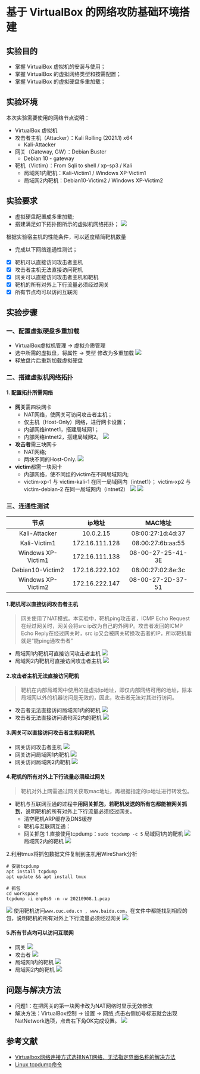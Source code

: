 # 基于 VirtualBox 的网络攻防基础环境搭建
## 实验目的
- 掌握 VirtualBox 虚拟机的安装与使用；
- 掌握 VirtualBox 的虚拟网络类型和按需配置；
- 掌握 VirtualBox 的虚拟硬盘多重加载；
## 实验环境
本次实验需要使用的网络节点说明：

- VirtualBox 虚拟机
- 攻击者主机（Attacker）：Kali Rolling (2021.1) x64
    - Kali-Attacker
- 网关（Gateway, GW）：Debian Buster
    - Debian 10 - gateway
- 靶机（Victim）：From Sqli to shell / xp-sp3 / Kali
    - 局域网1内靶机：Kali-Victim1 / Windows XP-Victim1
    - 局域网2内靶机：Debian10-Victim2 / Windows XP-Victim2

## 实验要求
- 虚拟硬盘配置成多重加载;
- 搭建满足如下拓扑图所示的虚拟机网络拓扑；
![](./img/vb-exp-layout.png)

根据实验宿主机的性能条件，可以适度精简靶机数量

- 完成以下网络连通性测试；
- [x] 靶机可以直接访问攻击者主机
- [x] 攻击者主机无法直接访问靶机
- [x] 网关可以直接访问攻击者主机和靶机
- [x] 靶机的所有对外上下行流量必须经过网关
- [x] 所有节点均可以访问互联网

## 实验步骤
### 一、配置虚拟硬盘多重加载
- VirtualBox虚拟机管理 -> 虚拟介质管理
- 选中所需的虚拟盘，将属性 -> 类型 修改为多重加载
![](./img/gw_multi.png)
- 释放盘片后重新加载虚拟硬盘

### 二、搭建虚拟机网络拓扑
#### 1. 配置拓扑所需网络
- **网关**需四块网卡
    - NAT网络，使网关可访问攻击者主机；
    - 仅主机（Host-Only）网络，进行网卡设置；
    - 内部网络intnet1，搭建局域网1；
    - 内部网络intnet2，搭建局域网2。
![](./img/gatewayset.png)
- **攻击者**需三块网卡
    - NAT网络;
    - 两块不同的Host-Only.
![](./img/atk_set.png)
- **victim**都需一块网卡
    - 内部网络，使不同组的victim在不同局域网内;
    - victim-xp-1 与 victim-kali-1 在同一局域网内（intnet1）；
    victim-xp2 与 victim-debian-2 在同一局域网内（intnet2）
![](./img/vim1_set.png)
![](./img/vim2_set.png)

### 三、连通性测试
| 节点 | ip地址 | MAC地址 |
| :----:| :----: | :----: |
| Kali-Attacker | 10.0.2.15 | 08:00:27:1d:4d:37 |
| Kali-Victim1 | 172.16.111.128 |  08:00:27:6b:aa:55 |
| Windows XP-Victim1 | 172.16.111.138 | 08-00-27-25-41-3E |
| Debian10-Victim2 | 172.16.222.102 | 08:00:27:02:8e:3c |
| Windows XP-Victim2 | 172.16.222.147 | 08-00-27-2D-37-51 |
#### 1.靶机可以直接访问攻击者主机
> 网关使用了NAT模式。本实验中，靶机ping攻击者，ICMP Echo Request在经过网关时，网关会将src ip改为自己的外网IP。攻击者发回的ICMP Echo Reply在经过网关时，src ip又会被网关转换攻击者的IP，所以靶机看就是“能ping通攻击者”

- 局域网1内靶机可直接访问攻击者主机
![](./img/vim1_2_atk.png)
- 局域网2内靶机可直接访问攻击者主机
![](./img/vim2_2_atk.png)
#### 2.攻击者主机无法直接访问靶机
> 靶机在内部局域网中使用的是虚拟ip地址，即仅内部网络可用的地址，除本局域网以外的机器访问是无效的，因此，攻击者无法对其进行访问。

- 攻击者无法直接访问局域网1内的靶机
![](./img/atk_2_vim1.png)
- 攻击者无法直接访问语句网2内的靶机
![](./img/atk_2_vim2.png)
#### 3.网关可以直接访问攻击者主机和靶机
- 网关访问攻击者主机
![](./img/gw_2_atk.png)
- 网关访问局域网1内靶机
![](./img/gw_xp1_ping.png)
- 网关访问局域网2内靶机
![](./img/gw_dv2_ping.png)
#### 4.靶机的所有对外上下行流量必须经过网关
> 靶机对外上网需通过网关获取mac地址，再根据指定的ip地址进行转发包。

- 靶机与互联网互通的过程中**用网关抓包，若靶机发送的所有包都能被网关抓到**，说明靶机的所有对外上下行流量必须经过网关。
    - 清空靶机ARP缓存及DNS缓存
    - 靶机与互联网互通：
    - 网关抓包
1.直接使用tcpdump：```sudo tcpdump -c 5```
局域网1内的靶机
![](./img/vic1_updown.png)
局域网2内的靶机
![](./img/vic2_updown.png)

2.利用tmux将抓包数据文件复制到主机用WireShark分析
```
# 安装tcpdump
apt install tcpdump
apt update && apt install tmux

# 抓包
cd workspace
tcpdump -i enp0s9 -n -w 20210908.1.pcap
```
![](./img/scp_2_mac.png)
使用靶机访问```www.cuc.edu.cn , www.baidu.com```，在文件中都能找到相应的包，说明靶机的所有对外上下行流量必须经过网关
![](./img/wireshark.png)

#### 5.所有节点均可以访问互联网
- 网关
![](./img/gw_www_ping.png)
- 攻击者
![](./img/atk_www_ping.png)
- 局域网1内的靶机
![](./img/xp1_www_ping.png)
- 局域网2内的靶机
![](./img/dv2_www_ping.png)


## 问题与解决方法
- 问题1：在把网关的第一块网卡改为NAT网络时显示无效修改
- 解决方法：VirtualBox控制 -> 设置 -> 网络,点击右侧加号标志就会出现NatNetwork选项，点击右下角OK完成设置。
![](./img/set_natnetwork.png) 

## 参考文献
- [Virtualbox网络连接方式选择NAT网络，无法指定界面名称的解决方法](https://blog.csdn.net/hexf9632/article/details/110197530)
- [Linux tcpdump命令](https://www.runoob.com/linux/linux-comm-tcpdump.html)